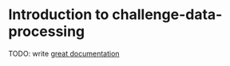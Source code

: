# Introduction to challenge-data-processing

TODO: write [great documentation](http://jacobian.org/writing/what-to-write/)
